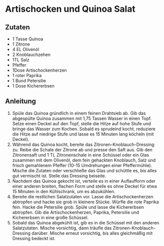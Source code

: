 # Artischocken und Quinoa Salat
## Zutaten
- 1 Tasse Quinoa
- 1 Zitrone
- 4 EL Olivenöl
- 2 Knoblauchzehen
- 1TL Salz
- Pfeffer
- 1Dose Artischockenherzen
- 1 roter Paprika
- 1 Bund Petersilie
- 1 Dose Kichererbsen

## Anleitung
1. Spüle das Quinoa gründlich in einem feinen Drahtsieb ab. Gib das abgespülte Quinoa zusammen mit 1,75 Tassen Wasser in einen Topf. Setze einen Deckel auf den Topf, stelle die Hitze auf hohe Stufe und bringe das Wasser zum Kochen. Sobald es sprudelnd kocht, reduziere die Hitze auf niedrige Stufe und lasse es 15 Minuten lang köcheln (mit Deckel).
2. Während das Quinoa kocht, bereite das Zitronen-Knoblauch-Dressing zu. Reibe die Schale der Zitrone ab und presse den Saft aus. Gib den Zitronensaft und 1 TL Zitronenschale in eine Schüssel oder ein Glas zusammen mit dem Olivenöl, dem fein gehackten Knoblauch, Salz und frisch gemahlenem Pfeffer (10-15 Umdrehungen einer Pfeffermühle). Mische die Zutaten oder verschließe das Glas und schüttle es, bis alles gut vermischt ist. Stelle das Dressing beiseite.
3. Nachdem das Quinoa gekocht ist, verteile es in einer Auflaufform oder einer anderen breiten, flachen Form und stelle es ohne Deckel für etwa 15 Minuten in den Kühlschrank, um es abzukühlen.
4. Bereite die restlichen Salatzutaten vor. Lasse die Artischockenherzen abtropfen und hacke sie grob in kleinere Stücke. Würfle die rote Paprika fein. Hacke die Petersilie grob. Spüle und lasse die Kichererbsen abtropfen. Gib die Artischockenherzen, Paprika, Petersilie und Kichererbsen in eine große Schüssel.
5. Sobald das Quinoa abgekühlt ist, gib es in die Schüssel mit den anderen Salatzutaten. Mische vorsichtig, dann träufle das Zitronen-Knoblauch-Dressing darüber. Mische erneut vorsichtig, bis alles gleichmäßig mit Dressing bedeckt ist.

